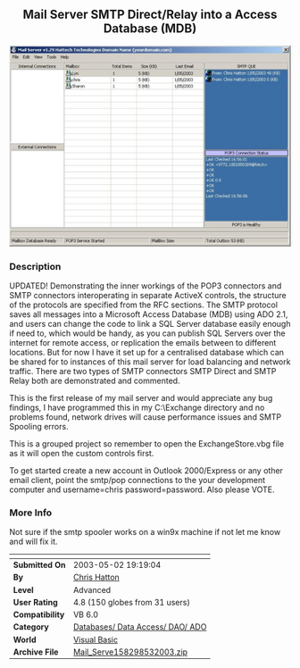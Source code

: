 ﻿<div align="center">

## Mail Server SMTP Direct/Relay into a Access Database \(MDB\)

<img src="PIC200352047493829.jpg">
</div>

### Description

UPDATED! Demonstrating the inner workings of the POP3 connectors and SMTP connectors interoperating in separate ActiveX controls, the structure of the protocols are specified from the RFC sections. The SMTP protocol saves all messages into a Microsoft Access Database (MDB) using ADO 2.1, and users can change the code to link a SQL Server database easily enough if need to, which would be handy, as you can publish SQL Servers over the internet for remote access, or replication the emails between to different locations. But for now I have it set up for a centralised database which can be shared for to instances of this mail server for load balancing and network traffic. There are two types of SMTP connectors SMTP Direct and SMTP Relay both are demonstrated and commented.

This is the first release of my mail server and would appreciate any bug findings, I have programmed this in my C:\Exchange directory and no problems found, network drives will cause performance issues and SMTP Spooling errors.

This is a grouped project so remember to open the ExchangeStore.vbg file as it will open the custom controls first.

To get started create a new account in Outlook 2000/Express or any other email client, point the smtp/pop connections to the your development computer and username=chris password=password. Also please VOTE.
 
### More Info
 
Not sure if the smtp spooler works on a win9x machine if not let me know and will fix it.


<span>             |<span>
---                |---
**Submitted On**   |2003-05-02 19:19:04
**By**             |[Chris Hatton](https://github.com/Planet-Source-Code/PSCIndex/blob/master/ByAuthor/chris-hatton.md)
**Level**          |Advanced
**User Rating**    |4.8 (150 globes from 31 users)
**Compatibility**  |VB 6\.0
**Category**       |[Databases/ Data Access/ DAO/ ADO](https://github.com/Planet-Source-Code/PSCIndex/blob/master/ByCategory/databases-data-access-dao-ado__1-6.md)
**World**          |[Visual Basic](https://github.com/Planet-Source-Code/PSCIndex/blob/master/ByWorld/visual-basic.md)
**Archive File**   |[Mail\_Serve158298532003\.zip](https://github.com/Planet-Source-Code/chris-hatton-mail-server-smtp-direct-relay-into-a-access-database-mdb__1-45176/archive/master.zip)








